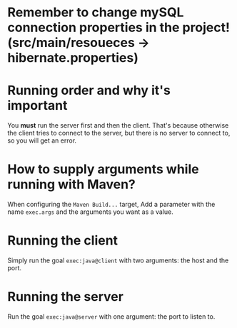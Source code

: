 # Remember to change mySQL connection properties in the project! (src/main/resoueces -> hibernate.properties)

# Running order and why it's important
You **must** run the server first and then the client. That's because otherwise the client tries to connect to the server, but there is no server to connect to, so you will get an error.

# How to supply arguments while running with Maven?
When configuring the `Maven Build...` target, Add a parameter with the name `exec.args` and the arguments you want as a value.

# Running the client
Simply run the goal ``exec:java@client`` with two arguments: the host and the port.

# Running the server
Run the goal ``exec:java@server`` with one argument: the port to listen to.
